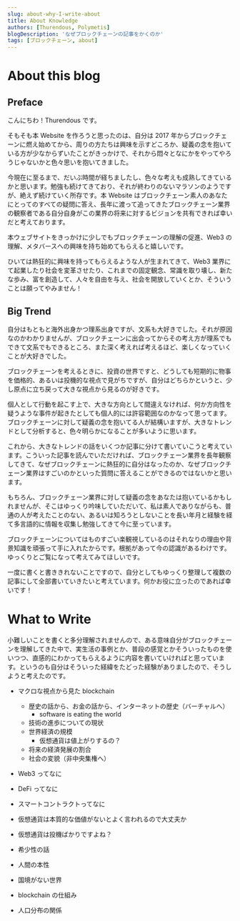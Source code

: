 ```yaml
---
slug: about-why-I-write-about
title: About Knowledge
authors: [Thurendous, Polymetis]
blogDescription: 'なぜブロックチェーンの記事をかくのか'
tags: [ブロックチェーン, about]
---
```


# About this blog

## Preface

こんにちわ！Thurendous です。

そもそも本 Website を作ろうと思ったのは、自分は 2017 年からブロックチェーンに燃え始めてから、周りの方たちは興味を示すどころか、疑義の念を抱いている方が少なからずいたことがきっかけで、それから悶々となにかをやってやろうじゃないかと色々思いを抱いてきました。

今現在に至るまで、だいぶ時間が経ちましたし、色々な考えも成熟してきているかと思います。勉強も続けてきており、それが終わりのないマラソンのようですが、絶えず続けていく所存です。本 Website はブロックチェーン素人のあなたにとってのすべての疑問に答え、長年に渡って追ってきたブロックチェーン業界の観察者である自分自身がこの業界の将来に対するビジョンを共有できれば幸いだと考えております。

本ウェブサイトをきっかけに少しでもブロックチェーンの理解の促進、Web3 の理解、メタバースへの興味を持ち始めてもらえると嬉しいです。

ひいては熱狂的に興味を持ってもらえるような人が生まれてきて、Web3 業界にて起業したり社会を変革させたり、これまでの固定観念、常識を取り壊し、新たな歩み、富を創造して、人々を自由を与え、社会を開放していくとか、そういうことは願ってやみません！

## Big Trend

自分はもともと海外出身かつ理系出身ですが、文系も大好きでした。それが原因なのかわかりませんが、ブロックチェーンに出会ってからその考え方が理系でもできて文系でもできるところ、また深く考えれば考えるほど、楽しくなっていくことが大好きでした。

ブロックチェーンを考えるときに、投資の世界ですと、どうしても短期的に物事を価格的、あるいは投機的な視点で見がちですが、自分はどちらかというと、少し原点に立ち戻って大きな視点から見るのが好きです。

個人として行動を起こす上で、大きな方向として間違えなければ、何か方向性を疑うような事件が起きたとしても個人的には許容範囲なのかなって思ってます。ブロックチェーンに対して疑義の念を抱いてる人が結構いますが、大きなトレンドとして分析すると、色々明らかになることが多いように思います。

これから、大きなトレンドの話をいくつか記事に分けて書いていこうと考えています。こういった記事を読んでいただければ、ブロックチェーン業界を長年観察してきて、なぜブロックチェーンに熱狂的に自分はなったのか、なぜブロックチェーン業界はすごいのかといった質問に答えることができるのではないかと思います。

もちろん、ブロックチェーン業界に対して疑義の念をあなたは抱いているかもしれませんが、そこはゆっくり吟味していただいて、私は素人でありながらも、普通の人が考えたことのない、あるいは知ろうとしないことを長い年月と経験を経て多言語的に情報を収集し勉強してきて今に至っています。

ブロックチェーンについてはものすごい楽観視しているのはそれなりの理由や背景知識を頑張って手に入れたからです。根拠があって今の認識があるわけです。ゆっくりとご覧になって考えてみてほしいです。

一度に書くと書ききれないことですので、自分としてもゆっくり整理して複数の記事にして全部書いていきたいと考えています。何かお役に立ったのであれば幸いです！

# What to Write

小難しいことを書くと多分理解されませんので、ある意味自分がブロックチェーンを理解してきた中で、実生活の事例とか、普段の感覚とかそういったものを使いつつ、直感的にわかってもらえるように内容を書いていければと思っています。というのも自分はそういった経緯をたどった経験がありましたので、そうしようと考えたのです。

-   マクロな視点から見た blockchain

    -   歴史の話から、お金の話から、インターネットの歴史（バーチャルへ）
        -   software is eating the world
    -   技術の進歩についての現状
    -   世界経済の規模
        -   仮想通貨は値上がりするの？
    -   将来の経済発展の割合
    -   社会の変貌（非中央集権へ）

-   Web3 ってなに
-   DeFi ってなに
-   スマートコントラクトってなに
-   仮想通貨は本質的な価値がないとよく言われるので大丈夫か
-   仮想通貨は投機ばかりですよね？

-   希少性の話
-   人間の本性
-   国境がない世界
-   blockchain の仕組み
-   人口分布の関係

